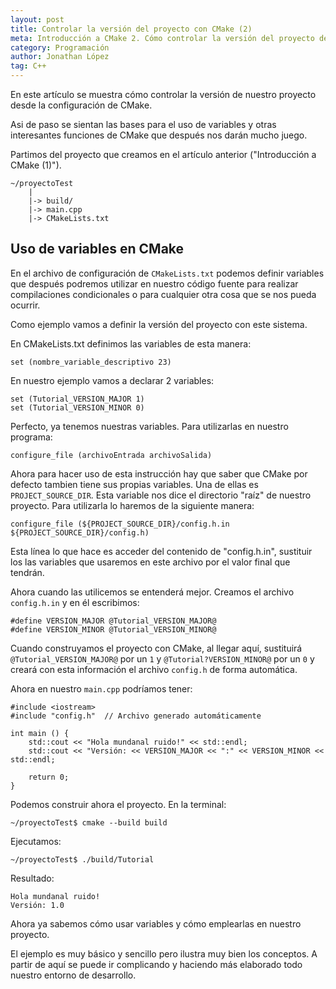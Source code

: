 ```yaml
---
layout: post
title: Controlar la versión del proyecto con CMake (2)
meta: Introducción a CMake 2. Cómo controlar la versión del proyecto desde la configuración de CMake
category: Programación
author: Jonathan López
tag: C++
---
```


En este artículo se muestra cómo controlar la versión de nuestro proyecto desde la configuración de CMake. 

Asi de paso se sientan las bases para el uso de variables y otras interesantes funciones de CMake que después nos darán mucho juego.

Partimos del proyecto que creamos en el artículo anterior ("Introducción a CMake (1)").

    ~/proyectoTest
        |
        |-> build/
        |-> main.cpp
        |-> CMakeLists.txt
    
## Uso de variables en CMake

En el archivo de configuración de `CMakeLists.txt` podemos definir variables que después podremos utilizar en nuestro código fuente para realizar compilaciones condicionales o para cualquier otra cosa que se nos pueda ocurrir.

Como ejemplo vamos a definir la versión del proyecto con este sistema.

En CMakeLists.txt definimos las variables de esta manera:

    set (nombre_variable_descriptivo 23)

En nuestro ejemplo vamos a declarar 2 variables:

    set (Tutorial_VERSION_MAJOR 1)
    set (Tutorial_VERSION_MINOR 0)

Perfecto, ya tenemos nuestras variables. Para utilizarlas en nuestro programa:

    configure_file (archivoEntrada archivoSalida)

Ahora para hacer uso de esta instrucción hay que saber que CMake por defecto tambien tiene sus propias variables. Una de ellas es `PROJECT_SOURCE_DIR`. Esta variable nos dice el directorio "raíz" de nuestro proyecto. Para utilizarla lo haremos de la siguiente manera:

    configure_file (${PROJECT_SOURCE_DIR}/config.h.in ${PROJECT_SOURCE_DIR}/config.h)

Esta línea lo que hace es acceder del contenido de "config.h.in", sustituir los las variables que usaremos en este archivo por el valor final que tendrán.

Ahora cuando las utilicemos se entenderá mejor. Creamos el archivo `config.h.in` y en él escribimos:

    #define VERSION_MAJOR @Tutorial_VERSION_MAJOR@
    #define VERSION_MINOR @Tutorial_VERSION_MINOR@

Cuando construyamos el proyecto con CMake, al llegar aquí, sustituirá `@Tutorial_VERSION_MAJOR@` por un `1` y `@Tutorial?VERSION_MINOR@` por un `0` y creará con esta información el archivo `config.h` de forma automática.

Ahora en nuestro `main.cpp` podríamos tener:

    #include <iostream>
    #include "config.h"  // Archivo generado automáticamente

    int main () {
        std::cout << "Hola mundanal ruido!" << std::endl;
        std::cout << "Versión: << VERSION_MAJOR << ":" << VERSION_MINOR << std::endl;

        return 0;
    }

Podemos construir ahora el proyecto. En la terminal:

    ~/proyectoTest$ cmake --build build

Ejecutamos:

    ~/proyectoTest$ ./build/Tutorial

Resultado:

    Hola mundanal ruido!
    Versión: 1.0

Ahora ya sabemos cómo usar variables y cómo emplearlas en nuestro proyecto.

El ejemplo es muy básico y sencillo pero ilustra muy bien los conceptos. A partir de aquí se puede ir complicando y haciendo más elaborado todo nuestro entorno de desarrollo.